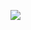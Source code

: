 ![](https://img-blog.csdn.net/20180117112126129?watermark/2/text/aHR0cDovL2Jsb2cuY3Nkbi5uZXQvdTAxMjQyODAxMg==/font/5a6L5L2T/fontsize/400/fill/I0JBQkFCMA==/dissolve/70/gravity/SouthEast)